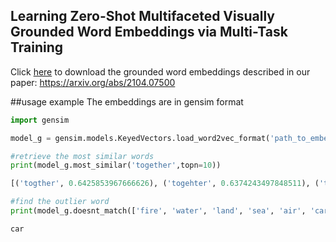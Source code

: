 ## Learning Zero-Shot Multifaceted Visually Grounded Word Embeddings via Multi-Task Training
Click [here](https://unitc-my.sharepoint.com/:f:/g/personal/iighs01_cloud_uni-tuebingen_de/EkHWjuQFBAZKuX5L2Lcg87wByGrYT5okxTVqptdVJnnPaA?e=mGDSro) to download the grounded word embeddings described in our paper: https://arxiv.org/abs/2104.07500

##usage example
The embeddings are in gensim format
```python
import gensim

model_g = gensim.models.KeyedVectors.load_word2vec_format('path_to_embeddings' , binary=True)

#retrieve the most similar words
print(model_g.most_similar('together',topn=10))

[('togther', 0.6425853967666626), ('togehter', 0.6374243497848511), ('togeather', 0.6196791529655457), ('togather', 0.5998020172119141), ('togheter', 0.5819681882858276), ('toghether', 0.5738174319267273), ('2gether', 0.5187329053878784), ('togethor', 0.501663088798523), ('gether', 0.49128714203834534), ('toegther', 0.48457157611846924)]

#find the outlier word
print(model_g.doesnt_match(['fire', 'water', 'land', 'sea', 'air', 'car']))

car

```


